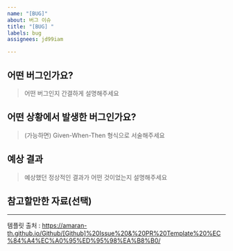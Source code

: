 ```yaml
---
name: "[BUG]"
about: 버그 이슈
title: "[BUG] "
labels: bug
assignees: jd99iam

---
```


## 어떤 버그인가요?

> 어떤 버그인지 간결하게 설명해주세요

## 어떤 상황에서 발생한 버그인가요?

> (가능하면) Given-When-Then 형식으로 서술해주세요

## 예상 결과

> 예상했던 정상적인 결과가 어떤 것이었는지 설명해주세요

## 참고할만한 자료(선택)

---
템플릿 출처 : https://amaran-th.github.io/Github/[Github]%20Issue%20&%20PR%20Template%20%EC%84%A4%EC%A0%95%ED%95%98%EA%B8%B0/
